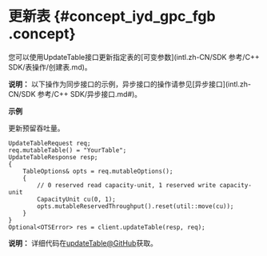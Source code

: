 # 更新表 {#concept_iyd_gpc_fgb .concept}

您可以使用UpdateTable接口更新指定表的[可变参数](intl.zh-CN/SDK 参考/C++ SDK/表操作/创建表.md)。

**说明：** 以下操作为同步接口的示例，异步接口的操作请参见[异步接口](intl.zh-CN/SDK 参考/C++ SDK/异步接口.md#)。

**示例**

更新预留吞吐量。

```language-cpp
UpdateTableRequest req;
req.mutableTable() = "YourTable";
UpdateTableResponse resp;
{
    TableOptions& opts = req.mutableOptions();
    {
        // 0 reserved read capacity-unit, 1 reserved write capacity-unit
        CapacityUnit cu(0, 1);
        opts.mutableReservedThroughput().reset(util::move(cu));
    }
}
Optional<OTSError> res = client.updateTable(resp, req);

```

**说明：** 详细代码在[updateTable@GitHub](https://github.com/aliyun/aliyun-tablestore-cpp-sdk/tree/master/examples)获取。

